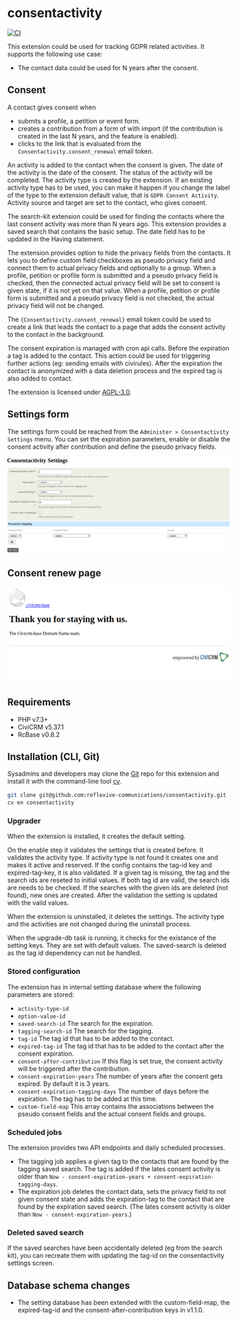 # consentactivity

[![CI](https://github.com/reflexive-communications/consentactivity/actions/workflows/main.yml/badge.svg)](https://github.com/reflexive-communications/consentactivity/actions/workflows/main.yml)

This extension could be used for tracking GDPR related activities. It supports the following use case:

-   The contact data could be used for N years after the consent.

## Consent

A contact gives consent when

-   submits a profile, a petition or event form.
-   creates a contribution from a form of with import (if the contribution is created in the last N years, and the feature is enabled).
-   clicks to the link that is evaluated from the `Consentactivity.consent_renewal` email token.

An activity is added to the contact when the consent is given. The date of the activity is the date of the consent. The status of the activity will be completed.
The activity type is created by the extension. If an existing activity type has to be used, you can make it happen if you change the label of the type to the extension default value, that is `GDPR Consent Activity`. Activity source and target are set to the contact, who gives consent.

The search-kit extension could be used for finding the contacts where the last consent activity was more than N years ago. This extension provides a saved search that contains the basic setup. The date field has to be updated in the Having statement.

The extension provides option to hide the privacy fields from the contacts. It lets you to define custom field checkboxes as pseudo privacy field and connect them to actual privacy fields and optionally to a group. When a profile, petition or profile form is submitted and a pseudo privacy field is checked, then the connected actual privacy field will be set to consent is given state, if it is not yet on that value. When a profile, petition or profile form is submitted and a pseudo privacy field is not checked, the actual privacy field will not be changed.

The `{Consentactivity.consent_renewal}` email token could be used to create a link that leads the contact to a page that adds the consent activity to the contact in the background.

The consent expiration is managed with cron api calls. Before the expiration a tag is added to the contact. This action could be used for triggering further actions (eg: sending emails with civirules). After the expiration the contact is anonymized with a data deletion process and the expired tag is also added to contact.

The extension is licensed under [AGPL-3.0](LICENSE.txt).

## Settings form

The settings form could be reached from the `Administer > Consentactivity Settings` menu. You can set the expiration parameters, enable or disable the consent activity after contribution and define the pseudo privacy fields.

![Settings form](./images/admin-settings-form.png)

## Consent renew page

![Consent renew page](./images/consent-renew-page.png)

## Requirements

-   PHP v7.3+
-   CiviCRM v5.37.1
-   RcBase v0.8.2

## Installation (CLI, Git)

Sysadmins and developers may clone the [Git](https://en.wikipedia.org/wiki/Git) repo for this extension and
install it with the command-line tool [cv](https://github.com/civicrm/cv).

```bash
git clone git@github.com:reflexive-communications/consentactivity.git
cv en consentactivity
```

### Upgrader

When the extension is installed, it creates the default setting.

On the enable step it validates the settings that is created before. It validates the activity type. If activity type is not found it creates one and makes it active and reserved. If the config contains the tag-id key and expired-tag-key, it is also validated. If a given tag is missing, the tag and the search ids are reseted to initial values. If both tag id are valid, the search ids are needs to be checked. If the searches with the given ids are deleted (not found), new ones are created. After the validation the setting is updated with the valid values.

When the extension is uninstalled, it deletes the settings. The activity type and the activities are not changed during the uninstall process.

When the upgrade-db task is running, it checks for the existance of the setting keys. They are set with default values. The saved-search is deleted as the tag id dependency can not be handled.

### Stored configuration

The extension has in internal setting database where the following parameters are stored:

-   `activity-type-id`
-   `option-value-id`
-   `saved-search-id` The search for the expiration.
-   `tagging-search-id` The search for the tagging.
-   `tag-id` The tag id that has to be added to the contact.
-   `expired-tag-id` The tag id that has to be added to the contact after the consent expiration.
-   `consent-after-contribution` If this flag is set true, the consent activity will be triggered after the contribution.
-   `consent-expiration-years` The number of years after the consent gets expired. By default it is 3 years.
-   `consent-expiration-tagging-days` The number of days before the expiration. The tag has to be added at this time.
-   `custom-field-map` This array contains the associations between the pseudo consent fields and the actual consent fields and groups.

### Scheduled jobs

The extension provides two API endpoints and daily scheduled processes.

-   The tagging job applies a given tag to the contacts that are found by the tagging saved search. The tag is added if the lates consent activity is older than `Now - consent-expiration-years + consent-expiration-tagging-days`.
-   The expiration job deletes the contact data, sets the privacy field to not given consent state and adds the expiration-tag to the contact that are found by the expiration saved search. (The lates consent activity is older than `Now - consent-expiration-years`.)

### Deleted saved search

If the saved searches have been accidentally deleted (eg from the search kit), you can recreate them with updating the tag-id on the consentactivity settings screen.

## Database schema changes

-   The setting database has been extended with the custom-field-map, the expired-tag-id and the consent-after-contribution keys in v1.1.0.

